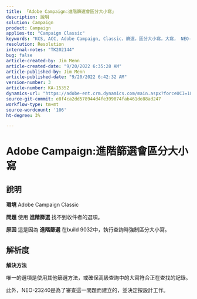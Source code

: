 ```yaml
---
title: 「Adobe Campaign:進階篩選會區分大小寫」
description: 說明
solution: Campaign
product: Campaign
applies-to: "Campaign Classic"
keywords: "KCS, ACC, Adobe Campaign, Classic，篩選，區分大小寫，大寫， NEO-23240"
resolution: Resolution
internal-notes: "TK202144"
bug: false
article-created-by: Jim Menn
article-created-date: "9/20/2022 6:35:28 AM"
article-published-by: Jim Menn
article-published-date: "9/20/2022 6:42:32 AM"
version-number: 3
article-number: KA-15352
dynamics-url: "https://adobe-ent.crm.dynamics.com/main.aspx?forceUCI=1&pagetype=entityrecord&etn=knowledgearticle&id=83173d65-ae38-ed11-9db1-0022480866ad"
source-git-commit: e8f4ca2dd578944d4fe399074fab461de88ad247
workflow-type: tm+mt
source-wordcount: '106'
ht-degree: 3%

---
```


# Adobe Campaign:進階篩選會區分大小寫

## 說明


<b>環境</b>
Adobe Campaign Classic

<b>問題</b>
使用 <b>進階篩選</b> 找不到收件者的選項。

<b>原因</b>
這是因為 <b>進階篩選</b> 在build 9032中，執行查詢時強制區分大小寫。


## 解析度


<b>解決方法</b>

唯一的選項是使用其他篩選方法，或確保高級查詢中的大寫符合正在查找的記錄。

此外，NEO-23240是為了審查這一問題而建立的，並決定按設計工作。

